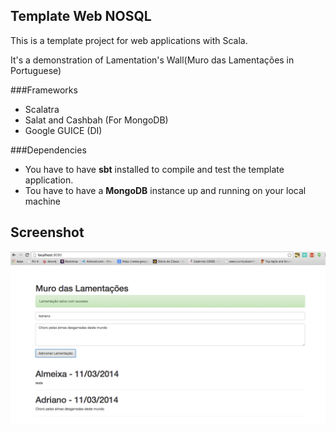 ## Template Web NOSQL  ##

This is a template project for web applications with Scala. 

It's a demonstration of Lamentation's Wall(Muro das Lamentações in Portuguese)

###Frameworks
- Scalatra 
- Salat and Cashbah (For MongoDB)
- Google GUICE (DI)

###Dependencies
- You have to have **sbt** installed to compile and test the template application.
- Tou have to have a **MongoDB** instance up and running on your local machine

## Screenshot
![ScreenShot](screenshare.png)
